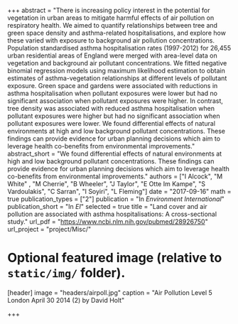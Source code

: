 +++
abstract = "There is increasing policy interest in the potential for vegetation in urban areas to mitigate harmful effects of air pollution on respiratory health. We aimed to quantify relationships between tree and green space density and asthma-related hospitalisations, and explore how these varied with exposure to background air pollution concentrations. Population standardised asthma hospitalisation rates (1997-2012) for 26,455 urban residential areas of England were merged with area-level data on vegetation and background air pollutant concentrations. We fitted negative binomial regression models using maximum likelihood estimation to obtain estimates of asthma-vegetation relationships at different levels of pollutant exposure. Green space and gardens were associated with reductions in asthma hospitalisation when pollutant exposures were lower but had no significant association when pollutant exposures were higher. In contrast, tree density was associated with reduced asthma hospitalisation when pollutant exposures were higher but had no significant association when pollutant exposures were lower. We found differential effects of natural environments at high and low background pollutant concentrations. These findings can provide evidence for urban planning decisions which aim to leverage health co-benefits from environmental improvements."
abstract_short = "We found differential effects of natural environments at high and low background pollutant concentrations. These findings can provide evidence for urban planning decisions which aim to leverage health co-benefits from environmental improvements."
authors = ["I Alcock", "M White" , "M Cherrie", "B Wheeler", "J Taylor", "E Otte Im Kampe", "S Vardoulakis", "C Sarran", "I Soyiri", "L Fleming"]
date = "2017-09-16"
math = true
publication_types = ["2"]
publication = "In *Environment International*"
publication_short = "In *EI*"
selected = true
title = "Land cover and air pollution are associated with asthma hospitalisations: A cross-sectional study."
url_pdf = "https://www.ncbi.nlm.nih.gov/pubmed/28926750"
url_project = "project/Misc/"
  
  
# Optional featured image (relative to `static/img/` folder).
[header]
image = "headers/airpoll.jpg"
caption = "Air Pollution Level 5 London April 30 2014 (2) by David Holt"
  
+++
    